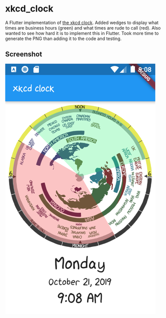 # xkcd_clock

A Flutter implementation of [the xkcd clock](https://xkcd.com/now). Added wedges to display what times are business hours (green) and what times are rude to call (red). Also wanted to see how hard it is to implement this in Flutter. Took more time to generate the PNG than adding it to the code and testing.

## Screenshot

<img src="readme/screenshot.png" />
